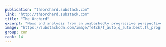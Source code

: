 ```yaml
---
publication: "theorchard.substack.com"
link: "http://theorchard.substack.com"
title: "The Orchard"
excerpt: "News and analysis from an unabashedly progressive perspective. Click to read The Orchard, by Jeremy Appel, a Substack publication with thousands of readers."
image: "https://substackcdn.com/image/fetch/f_auto,q_auto:best,fl_progressive:steep/https%3A%2F%2Ftheorchard.substack.com%2Ftwitter%2Fsubscribe-card.jpg%3Fv%3D757822826%26version%3D8"
group: con
rank: 14
---
```


